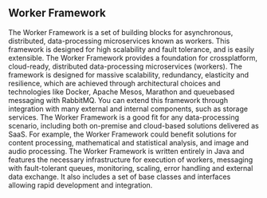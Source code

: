 ## Worker Framework

The Worker Framework is a set of building blocks for asynchronous, distributed, data-processing microservices known as workers. This
framework is designed for high scalability and fault tolerance, and is easily extensible. The Worker Framework provides a foundation for crossplatform,
cloud-ready, distributed data-processing microservices (workers). The framework is designed for massive scalability, redundancy,
elasticity and resilience, which are achieved through architectural choices and technologies like Docker, Apache Mesos, Marathon and queuebased
messaging with RabbitMQ. You can extend this framework through integration with many external and internal components, such as
storage services. The Worker Framework is a good fit for any data-processing scenario, including both on-premise and cloud-based solutions
delivered as SaaS. For example, the Worker Framework could benefit solutions for content processing, mathematical and statistical analysis, and
image and audio processing. The Worker Framework is written entirely in Java and features the necessary infrastructure for execution of
workers, messaging with fault-tolerant queues, monitoring, scaling, error handling and external data exchange. It also includes a set of base
classes and interfaces allowing rapid development and integration.